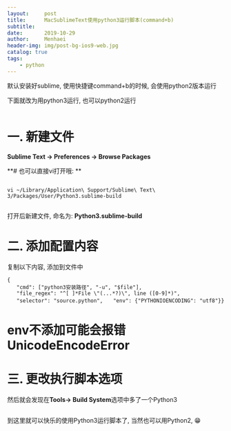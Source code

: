 ```yaml
---
layout:     post
title:      MacSublimeText使用python3运行脚本(command+b)
subtitle:   
date:       2019-10-29
author:     Menhaei
header-img: img/post-bg-ios9-web.jpg
catalog: true
tags:
    - python
---
```

默认安装好sublime, 使用快捷键command+b的时候, 会使用python2版本运行

下面就改为用python3运行, 也可以python2运行

<img src="https://img2018.cnblogs.com/blog/1432315/201910/1432315-20191029175404949-244590784.jpg" alt="" />

# 一. 新建文件

**Sublime Text -> Preferences -> Browse Packages**

**# 也可以直接vi打开哦: **

**<img src="https://img2018.cnblogs.com/blog/1432315/201910/1432315-20191029175901814-487052450.jpg" alt="" />**

```
vi ~/Library/Application\ Support/Sublime\ Text\ 3/Packages/User/Python3.sublime-build
```

<img src="https://img2018.cnblogs.com/blog/1432315/201910/1432315-20191029174843272-799559187.png" alt="" />

打开后新建文件, 命名为: **Python3.sublime-build**

# 二. 添加配置内容

复制以下内容, 添加到文件中

```
{ 
   "cmd": ["python3安装路径", "-u", "$file"], 
   "file_regex": "^[ ]*File \"(...*?)\", line ([0-9]*)", 
   "selector": "source.python",　　"env": {"PYTHONIOENCODING": "utf8"}}
```

# env不添加可能会报错UnicodeEncodeError

# 三. 更改执行脚本选项

然后就会发现在**Tools-> Build System**选项中多了一个Python3

<img src="https://img2018.cnblogs.com/blog/1432315/201910/1432315-20191029175107683-912874247.png" alt="" />

到这里就可以快乐的使用Python3运行脚本了, 当然也可以用Python2, 😁

<img src="https://img2018.cnblogs.com/blog/1432315/201910/1432315-20191029175234308-515507217.jpg" alt="" />
